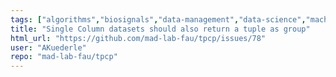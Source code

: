 ```yaml
---
tags: ["algorithms","biosignals","data-management","data-science","machine-learning","python"]
title: "Single Column datasets should also return a tuple as group"
html_url: "https://github.com/mad-lab-fau/tpcp/issues/78"
user: "AKuederle"
repo: "mad-lab-fau/tpcp"
---
```


